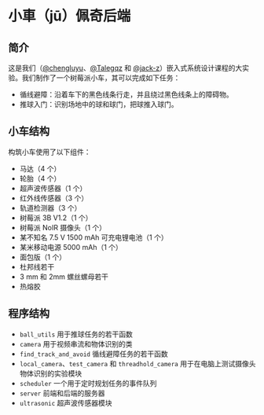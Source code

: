 # 小車（jū）佩奇后端

## 简介

这是我们（[@chengluyu](https://github.com/chengluyu)、[@Talegqz](https://github.com/Talegqz) 和 [@jack-z](https://github.com/z-jack)）嵌入式系统设计课程的大实验。我们制作了一个树莓派小车，其可以完成如下任务：

- 循线避障：沿着车下的黑色线条行走，并且绕过黑色线条上的障碍物。
- 推球入门：识别场地中的球和球门，把球推入球门。

## 小车结构

构筑小车使用了以下组件：

- 马达（4 个）
- 轮胎（4 个）
- 超声波传感器（1 个）
- 红外线传感器（3 个）
- 轨道检测器（3 个）
- 树莓派 3B V1.2（1 个）
- 树莓派 NoIR 摄像头（1 个）
- 某不知名 7.5 V 1500 mAh 可充电锂电池（1 个）
- 某米移动电源 5000 mAh（1 个）
- 面包版（1 个）
- 杜邦线若干
- 3 mm 和 2mm 螺丝螺母若干
- 热熔胶

## 程序结构

- `ball_utils` 用于推球任务的若干函数
- `camera` 用于视频串流和物体识别的类
- `find_track_and_avoid` 循线避障任务的若干函数
- `local_camera`、`test_camera` 和 `threadhold_camera` 用于在电脑上测试摄像头物体识别的实验模块
- `scheduler` 一个用于定时规划任务的事件队列
- `server` 前端和后端的服务器
- `ultrasonic` 超声波传感器模块
